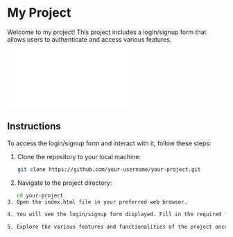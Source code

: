 # My Project

Welcome to my project! This project includes a login/signup form that allows users to authenticate and access various features.
![Login/Signup Form](./loginsignup1.html)


## Instructions

To access the login/signup form and interact with it, follow these steps:

1. Clone the repository to your local machine:

   ```bash
   git clone https://github.com/your-username/your-project.git

2. Navigate to the project directory:
```bash
   cd your-project
3. Open the index.html file in your preferred web browser.

4. You will see the login/signup form displayed. Fill in the required fields and click the "Submit" button to authenticate or sign up.

5. Explore the various features and functionalities of the project once you have successfully logged in or signed up.
